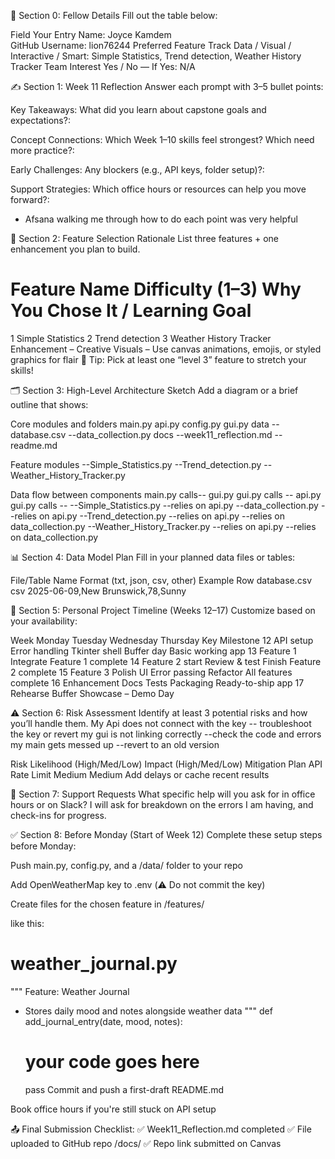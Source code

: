 🔖 Section 0: Fellow Details
Fill out the table below:

Field	Your Entry
Name: Joyce Kamdem	
GitHub Username:	lion76244
Preferred Feature Track	Data / Visual / Interactive / Smart: Simple Statistics, Trend detection, Weather History Tracker
Team Interest	Yes / No — If Yes: N/A

✍️ Section 1: Week 11 Reflection
Answer each prompt with 3–5 bullet points:

Key Takeaways: What did you learn about capstone goals and expectations?: 

Concept Connections: Which Week 1–10 skills feel strongest? Which need more practice?:

Early Challenges: Any blockers (e.g., API keys, folder setup)?:

Support Strategies: Which office hours or resources can help you move forward?:
- Afsana walking me through how to do each point was very helpful

🧠 Section 2: Feature Selection Rationale
List three features + one enhancement you plan to build.

#	Feature Name	Difficulty (1–3)	Why You Chose It / Learning Goal
1 Simple Statistics 
2 Trend detection
3 Weather History Tracker	
Enhancement	–	Creative Visuals – Use canvas animations, emojis, or styled graphics for flair
🧩 Tip: Pick at least one “level 3” feature to stretch your skills!


🗂️ Section 3: High-Level Architecture Sketch
Add a diagram or a brief outline that shows:

Core modules and folders
main.py
api.py
config.py
gui.py
data
    --database.csv
    --data_collection.py
docs
    --week11_reflection.md
    --readme.md

Feature modules
    --Simple_Statistics.py
    --Trend_detection.py
    --Weather_History_Tracker.py

Data flow between components
main.py calls-- gui.py
gui.py calls -- api.py
gui.py calls -- --Simple_Statistics.py 
                        --relies on api.py
                --data_collection.py
                    --relies on api.py
                --Trend_detection.py
                    --relies on api.py
                    --relies on data_collection.py
                --Weather_History_Tracker.py
                        --relies on api.py
                        --relies on data_collection.py

📊 Section 4: Data Model Plan
Fill in your planned data files or tables:

File/Table Name	Format (txt, json, csv, other)	Example Row
database.csv	csv	2025-06-09,New Brunswick,78,Sunny

📆 Section 5: Personal Project Timeline (Weeks 12–17)
Customize based on your availability:

Week	Monday	Tuesday	Wednesday	Thursday	Key Milestone
12	API setup	Error handling	Tkinter shell	Buffer day	Basic working app
13	Feature 1			Integrate	Feature 1 complete
14	Feature 2 start		Review & test	Finish	Feature 2 complete
15	Feature 3	Polish UI	Error passing	Refactor	All features complete
16	Enhancement	Docs	Tests	Packaging	Ready-to-ship app
17	Rehearse	Buffer	Showcase	–	Demo Day

⚠️ Section 6: Risk Assessment
Identify at least 3 potential risks and how you’ll handle them.
My Api does not connect with the key -- troubleshoot the key or revert
my gui is not linking correctly --check the code and errors 
my main gets messed up --revert to an old version 

Risk	Likelihood (High/Med/Low)	Impact (High/Med/Low)	Mitigation Plan
API Rate Limit	Medium	Medium	Add delays or cache recent results

🤝 Section 7: Support Requests
What specific help will you ask for in office hours or on Slack?
I will ask for breakdown on the errors I am having, and check-ins for progress.

✅ Section 8: Before Monday (Start of Week 12)
Complete these setup steps before Monday:

Push main.py, config.py, and a /data/ folder to your repo

Add OpenWeatherMap key to .env (⚠️ Do not commit the key)

Create files for the chosen feature in /features/ 

like this:
# weather_journal.py
"""
Feature: Weather Journal
- Stores daily mood and notes alongside weather data
"""
def add_journal_entry(date, mood, notes):
    # your code goes here
    pass
Commit and push a first-draft README.md

Book office hours if you're still stuck on API setup
 
 📤 Final Submission Checklist:
✅ Week11_Reflection.md completed
✅ File uploaded to GitHub repo /docs/
✅ Repo link submitted on Canvas

